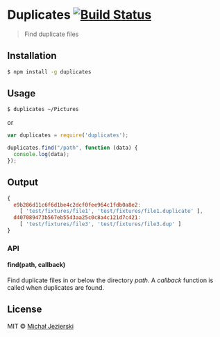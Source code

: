 # Duplicates [![Build Status](https://travis-ci.org/msn0/duplicates.svg?branch=master)](http://travis-ci.org/msn0/duplicates)

> Find duplicate files

## Installation

```sh
$ npm install -g duplicates
```

## Usage

```sh
$ duplicates ~/Pictures
```

or

```js
var duplicates = require('duplicates');

duplicates.find("/path", function (data) {
  console.log(data);
});
```

## Output

```js
{
  e9b286d11c6f6d1be4c2dcf0fee964c1fdb0a8e2:
    [ 'test/fixtures/file1', 'test/fixtures/file1.duplicate' ],
  d407089473b567eb5543aa25c0c8a4c121d7c421:
    [ 'test/fixtures/file3', 'test/fixtures/file3.dup' ]
}
```

### API

#### find(path, callback)

Find duplicate files in or below the directory *path*. A *callback* function is called when duplicates are found.

## License

MIT &copy; [Michał Jezierski](https://pl.linkedin.com/in/jezierskimichal)
